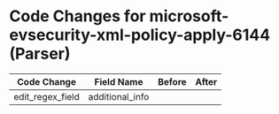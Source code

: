 # Code Changes for microsoft-evsecurity-xml-policy-apply-6144 (Parser)

| Code Change | Field Name | Before | After |
|-------------|------------|--------|-------|
| edit_regex_field | additional_info |  |  |